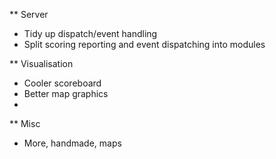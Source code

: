 ** Server
 * Tidy up dispatch/event handling
 * Split scoring reporting and event dispatching into modules


** Visualisation
 * Cooler scoreboard
 * Better map graphics
 * 


** Misc
 * More, handmade, maps